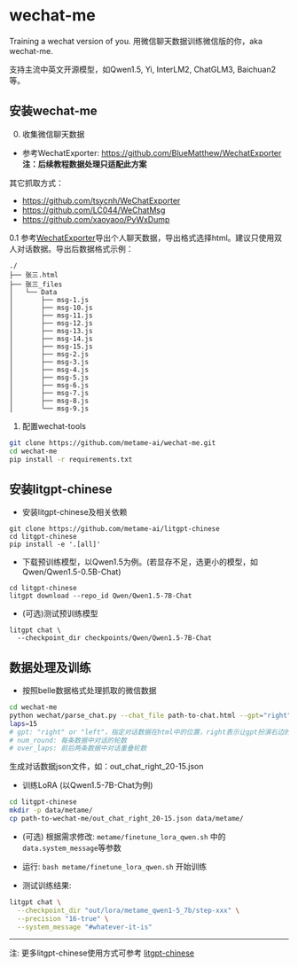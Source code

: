 # wechat-me
Training a wechat version of you. 用微信聊天数据训练微信版的你，aka wechat-me. 

支持主流中英文开源模型，如Qwen1.5, Yi, InterLM2, ChatGLM3, Baichuan2等。

## 安装wechat-me

0. 收集微信聊天数据
  - 参考WechatExporter: https://github.com/BlueMatthew/WechatExporter **注：后续教程数据处理只适配此方案**


其它抓取方式：
  - https://github.com/tsycnh/WeChatExporter
  - https://github.com/LC044/WeChatMsg
  - https://github.com/xaoyaoo/PyWxDump

0.1 参考[WechatExporter](https://github.com/BlueMatthew/WechatExporter)导出个人聊天数据，导出格式选择html。建议只使用双人对话数据。导出后数据格式示例：
```shell
./
├── 张三.html
├── 张三_files
│   └── Data
│       ├── msg-1.js
│       ├── msg-10.js
│       ├── msg-11.js
│       ├── msg-12.js
│       ├── msg-13.js
│       ├── msg-14.js
│       ├── msg-15.js
│       ├── msg-2.js
│       ├── msg-3.js
│       ├── msg-4.js
│       ├── msg-5.js
│       ├── msg-6.js
│       ├── msg-7.js
│       ├── msg-8.js
│       └── msg-9.js
```     

1. 配置wechat-tools
```bash
git clone https://github.com/metame-ai/wechat-me.git
cd wechat-me
pip install -r requirements.txt
```

## 安装litgpt-chinese

- 安装litgpt-chinese及相关依赖
```
git clone https://github.com/metame-ai/litgpt-chinese
cd litgpt-chinese
pip install -e '.[all]'
```

- 下载预训练模型，以Qwen1.5为例。(若显存不足，选更小的模型，如Qwen/Qwen1.5-0.5B-Chat)
```
cd litgpt-chinese
litgpt download --repo_id Qwen/Qwen1.5-7B-Chat
```
- (可选)测试预训练模型
```
litgpt chat \
  --checkpoint_dir checkpoints/Qwen/Qwen1.5-7B-Chat
```
  
## 数据处理及训练

- 按照belle数据格式处理抓取的微信数据

```bash
cd wechat-me
python wechat/parse_chat.py --chat_file path-to-chat.html --gpt="right" --num_round=20 --over
laps=15
# gpt: "right" or "left"，指定对话数据在html中的位置，right表示让gpt扮演右边的角色，left表示让gpt扮演左边的角色 
# num_round: 每条数据中对话的轮数
# over_laps: 前后两条数据中对话重叠轮数
```

生成对话数据json文件，如：out_chat_right_20-15.json

- 训练LoRA (以Qwen1.5-7B-Chat为例)

```bash
cd litgpt-chinese
mkdir -p data/metame/
cp path-to-wechat-me/out_chat_right_20-15.json data/metame/
```
- (可选) 根据需求修改: `metame/finetune_lora_qwen.sh` 中的 `data.system_message`等参数

- 运行: `bash metame/finetune_lora_qwen.sh` 开始训练

- 测试训练结果:

```bash
litgpt chat \
  --checkpoint_dir "out/lora/metame_qwen1-5_7b/step-xxx" \
  --precision "16-true" \
  --system_message "#whatever-it-is"
```

---
注: 更多litgpt-chinese使用方式可参考 [litgpt-chinese](https://github.com/metame-ai/litgpt-chinese?tab=readme-ov-file#using-litgpt)